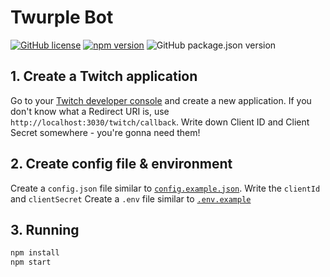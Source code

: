 # Twurple Bot

[![GitHub license](https://img.shields.io/badge/license-MIT-green.svg?label=License)](https://github.com/twurple/twurple/blob/main/LICENSE)
[![npm version](https://img.shields.io/npm/v/@twurple/auth.svg?style=flat&label=@twurple/auth)](https://www.npmjs.com/package/@twurple/auth)
![GitHub package.json version](https://img.shields.io/github/package-json/v/crashmax-dev/twurple-bot?label=Twurple%20Bot)

## 1. Create a Twitch application

Go to your [Twitch developer console](https://dev.twitch.tv/console/apps) and create a new application. If you don't know what a Redirect URI is, use `http://localhost:3030/twitch/callback`. Write down Client ID and Client Secret somewhere - you're gonna need them!

## 2. Create config file & environment

Create a `config.json` file similar to [`config.example.json`](config/config.example.json). Write the `clientId` and `clientSecret`
Create a `.env` file similar to [`.env.example`](.env.example)

## 3. Running

```bash
npm install
npm start
```